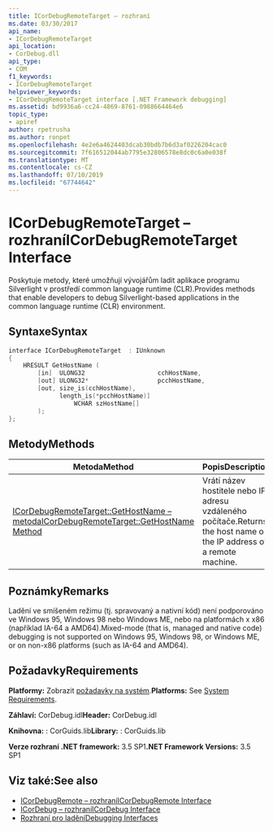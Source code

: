 ```yaml
---
title: ICorDebugRemoteTarget – rozhraní
ms.date: 03/30/2017
api_name:
- ICorDebugRemoteTarget
api_location:
- CorDebug.dll
api_type:
- COM
f1_keywords:
- ICorDebugRemoteTarget
helpviewer_keywords:
- ICorDebugRemoteTarget interface [.NET Framework debugging]
ms.assetid: bd9936a6-cc24-4869-8761-0988664464e6
topic_type:
- apiref
author: rpetrusha
ms.author: ronpet
ms.openlocfilehash: 4e2e6a4624403dcab30bdb7b6d3af0226204cac0
ms.sourcegitcommit: 7f616512044ab7795e32806578e8dc0c6a0e038f
ms.translationtype: MT
ms.contentlocale: cs-CZ
ms.lasthandoff: 07/10/2019
ms.locfileid: "67744642"
---
```

# <a name="icordebugremotetarget-interface"></a><span data-ttu-id="16022-102">ICorDebugRemoteTarget – rozhraní</span><span class="sxs-lookup"><span data-stu-id="16022-102">ICorDebugRemoteTarget Interface</span></span>
<span data-ttu-id="16022-103">Poskytuje metody, které umožňují vývojářům ladit aplikace programu Silverlight v prostředí common language runtime (CLR).</span><span class="sxs-lookup"><span data-stu-id="16022-103">Provides methods that enable developers to debug Silverlight-based applications in the common language runtime (CLR) environment.</span></span>  
  
## <a name="syntax"></a><span data-ttu-id="16022-104">Syntaxe</span><span class="sxs-lookup"><span data-stu-id="16022-104">Syntax</span></span>  
  
```cpp  
interface ICorDebugRemoteTarget  : IUnknown  
{  
    HRESULT GetHostName (  
        [in]  ULONG32                    cchHostName,  
        [out] ULONG32*                   pcchHostName,  
        [out, size_is(cchHostName),  
              length_is(*pcchHostName)]  
                  WCHAR szHostName[]  
        );  
};  
```  
  
## <a name="methods"></a><span data-ttu-id="16022-105">Metody</span><span class="sxs-lookup"><span data-stu-id="16022-105">Methods</span></span>  
  
|<span data-ttu-id="16022-106">Metoda</span><span class="sxs-lookup"><span data-stu-id="16022-106">Method</span></span>|<span data-ttu-id="16022-107">Popis</span><span class="sxs-lookup"><span data-stu-id="16022-107">Description</span></span>|  
|------------|-----------------|  
|[<span data-ttu-id="16022-108">ICorDebugRemoteTarget::GetHostName – metoda</span><span class="sxs-lookup"><span data-stu-id="16022-108">ICorDebugRemoteTarget::GetHostName Method</span></span>](../../../../docs/framework/unmanaged-api/debugging/icordebugremotetarget-gethostname-method.md)|<span data-ttu-id="16022-109">Vrátí název hostitele nebo IP adresu vzdáleného počítače.</span><span class="sxs-lookup"><span data-stu-id="16022-109">Returns the host name or the IP address of a remote machine.</span></span>|  
  
## <a name="remarks"></a><span data-ttu-id="16022-110">Poznámky</span><span class="sxs-lookup"><span data-stu-id="16022-110">Remarks</span></span>  
 <span data-ttu-id="16022-111">Ladění ve smíšeném režimu (tj. spravovaný a nativní kód) není podporováno ve Windows 95, Windows 98 nebo Windows ME, nebo na platformách x x86 (například IA-64 a AMD64).</span><span class="sxs-lookup"><span data-stu-id="16022-111">Mixed-mode (that is, managed and native code) debugging is not supported on Windows 95, Windows 98, or Windows ME, or on non-x86 platforms (such as IA-64 and AMD64).</span></span>  
  
## <a name="requirements"></a><span data-ttu-id="16022-112">Požadavky</span><span class="sxs-lookup"><span data-stu-id="16022-112">Requirements</span></span>  
 <span data-ttu-id="16022-113">**Platformy:** Zobrazit [požadavky na systém](../../../../docs/framework/get-started/system-requirements.md).</span><span class="sxs-lookup"><span data-stu-id="16022-113">**Platforms:** See [System Requirements](../../../../docs/framework/get-started/system-requirements.md).</span></span>  
  
 <span data-ttu-id="16022-114">**Záhlaví:** CorDebug.idl</span><span class="sxs-lookup"><span data-stu-id="16022-114">**Header:** CorDebug.idl</span></span>  
  
 <span data-ttu-id="16022-115">**Knihovna:** : CorGuids.lib</span><span class="sxs-lookup"><span data-stu-id="16022-115">**Library:** : CorGuids.lib</span></span>  
  
 <span data-ttu-id="16022-116">**Verze rozhraní .NET framework:** 3.5 SP1</span><span class="sxs-lookup"><span data-stu-id="16022-116">**.NET Framework Versions:** 3.5 SP1</span></span>  
  
## <a name="see-also"></a><span data-ttu-id="16022-117">Viz také:</span><span class="sxs-lookup"><span data-stu-id="16022-117">See also</span></span>

- [<span data-ttu-id="16022-118">ICorDebugRemote – rozhraní</span><span class="sxs-lookup"><span data-stu-id="16022-118">ICorDebugRemote Interface</span></span>](../../../../docs/framework/unmanaged-api/debugging/icordebugremote-interface.md)
- [<span data-ttu-id="16022-119">ICorDebug – rozhraní</span><span class="sxs-lookup"><span data-stu-id="16022-119">ICorDebug Interface</span></span>](../../../../docs/framework/unmanaged-api/debugging/icordebug-interface.md)
- [<span data-ttu-id="16022-120">Rozhraní pro ladění</span><span class="sxs-lookup"><span data-stu-id="16022-120">Debugging Interfaces</span></span>](../../../../docs/framework/unmanaged-api/debugging/debugging-interfaces.md)
